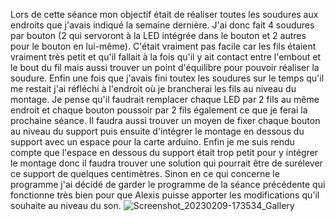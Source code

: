 Lors de cette séance mon objectif était de réaliser toutes les soudures aux endroits que j'avais indiqué la semaine
dernière. J'ai donc fait 4 soudures par bouton (2 qui servoront à la LED intégrée dans le bouton et 2 autres pour le
bouton en lui-même). C'était vraiment pas facile car les fils étaient vraiment très petit et qu'il fallait à la fois
qu'il y ait contact entre l'embout et le bout du fil mais aussi trouver un point d'équilibre pour pouvoir réaliser
la soudure. Enfin une fois que j'avais fini toutex les soudures sur le temps qu'il me restait j'ai réfléchi à l'endroit
où je brancherai les fils au niveau du montage. Je pense qu'il faudrait remplacer chaque LED par 2 fils au même endroit
et chaque bouton poussoir par 2 fils également ce que je ferai la prochaine séance. Il faudra aussi trouver un moyen de 
fixer chaque bouton au niveau du support puis ensuite d'intégrer le montage en dessous du support avec un espace pour la 
carte arduino. Enfin je me suis rendu compte que l'espace en dessous du support était trop petit pour y intégrer le montage
donc il faudra trouver une solution qui pourrait être de surélever ce support de quelques centimètres. Sinon en ce qui
concerne le programme j'ai décidé de garder le programme de la séance précédente qui fonctionne très bien pour que Alexis
puisse apporter les modifications qu'il souhaite au niveau du son.
![Screenshot_20230209-173534_Gallery](https://user-images.githubusercontent.com/120502024/217878962-e5038183-d856-4cf2-b091-3dd4983e2073.jpg)
